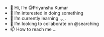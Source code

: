 - 👋 Hi, I’m @Priyanshu Kumar
- 👀 I’m interested in doing something
- 🌱 I’m currently learning .,.,.
- 💞️ I’m looking to collaborate on @searching
- 📫 How to reach me ...

<!---
65monu/65monu is a ✨ special ✨ repository because its `README.md` (this file) appears on your GitHub profile.
You can click the Preview link to take a look at your changes.
--->
